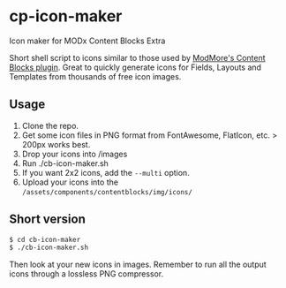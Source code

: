 # cp-icon-maker
Icon maker for MODx Content Blocks Extra

Short shell script to icons similar to those used by [ModMore's Content Blocks plugin](https://www.modmore.com/extras/contentblocks/). Great to quickly generate icons for Fields, Layouts and Templates from thousands of free icon images.

## Usage

1. Clone the repo.
2. Get some icon files in PNG format from FontAwesome, FlatIcon, etc. > 200px works best.
3. Drop your icons into /images
4. Run ./cb-icon-maker.sh
5. If you want 2x2 icons, add the `--multi` option.
6. Upload your icons into the `/assets/components/contentblocks/img/icons/`

## Short version

```sh
$ cd cb-icon-maker
$ ./cb-icon-maker.sh
```

Then look at your new icons in images. Remember to run all the output icons through a lossless PNG compressor.